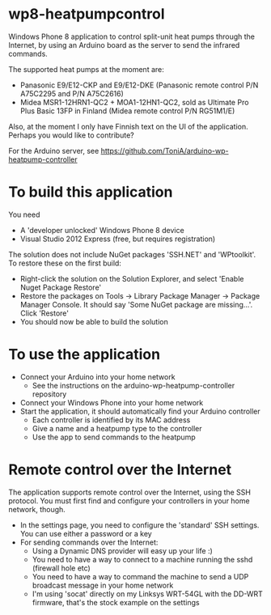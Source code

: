 wp8-heatpumpcontrol
===================

Windows Phone 8 application to control split-unit heat pumps through the Internet, by using an Arduino board as the server to send the infrared commands.

The supported heat pumps at the moment are:
* Panasonic E9/E12-CKP and E9/E12-DKE (Panasonic remote control P/N A75C2295 and P/N A75C2616)
* Midea MSR1-12HRN1-QC2 + MOA1-12HN1-QC2, sold as Ultimate Pro Plus Basic 13FP in Finland (Midea remote control P/N RG51M1/E)

Also, at the moment I only have Finnish text on the UI of the application. Perhaps you would like to contribute?

For the Arduino server, see https://github.com/ToniA/arduino-wp-heatpump-controller

To build this application
=========================

You need
* A 'developer unlocked' Windows Phone 8 device
* Visual Studio 2012 Express (free, but requires registration)

The solution does not include NuGet packages 'SSH.NET' and 'WPtoolkit'. To restore these on the first build:
* Right-click the solution on the Solution Explorer, and select 'Enable Nuget Package Restore'
* Restore the packages on Tools -> Library Package Manager -> Package Manager Console. It should say 'Some NuGet package are missing...'. Click 'Restore'
* You should now be able to build the solution

To use the application
======================

* Connect your Arduino into your home network
    * See the instructions on the arduino-wp-heatpump-controller repository
* Connect your Windows Phone into your home network
* Start the application, it should automatically find your Arduino controller
    * Each controller is identified by its MAC address
	* Give a name and a heatpump type to the controller
	* Use the app to send commands to the heatpump

Remote control over the Internet
================================

The application supports remote control over the Internet, using the SSH protocol. You must first find and configure your controllers in your home network, though.
* In the settings page, you need to configure the 'standard' SSH settings. You can use either a password or a key
* For sending commands over the Internet:
    * Using a Dynamic DNS provider will easy up your life :)
    * You need to have a way to connect to a machine running the sshd (firewall hole etc)
	* You need to have a way to command the machine to send a UDP broadcast message in your home network
	* I'm using 'socat' directly on my Linksys WRT-54GL with the DD-WRT firmware, that's the stock example on the settings